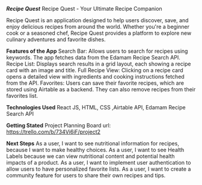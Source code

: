 ***Recipe Quest***
Recipe Quest - Your Ultimate Recipe Companion

Recipe Quest is an application designed to help users discover, save, and enjoy delicious recipes from around the world. Whether you're a beginner cook or a seasoned chef, Recipe Quest provides a platform to explore new culinary adventures and favorite dishes.

**Features of the App**
Search Bar: Allows users to search for recipes using keywords. The app fetches data from the Edamam Recipe Search API.
Recipe List: Displays search results in a grid layout, each showing a recipe card with an image and title.
Full Recipe View: Clicking on a recipe card opens a detailed view with ingredients and cooking instructions fetched from the API.
Favorites: Users can save their favorite recipes, which are stored using Airtable as a backend. They can also remove recipes from their favorites list.




**Technologies Used**
React JS, HTML, CSS ,Airtable API, Edamam Recipe Search API

**Getting Stated**
Project Planning Board url: https://trello.com/b/734Vi6iF/project2

**Next Steps**
As a user, I want to see nutritional information for recipes, because I want to make healthy choices.
As a user, I want to see Health Labels because we can view nutritional content and potential health impacts of a product.
As a user, I want to implement user authentication to allow users to have personalized favorite lists.
As a user, I want to create a community feature for users to share their own recipes and tips.

